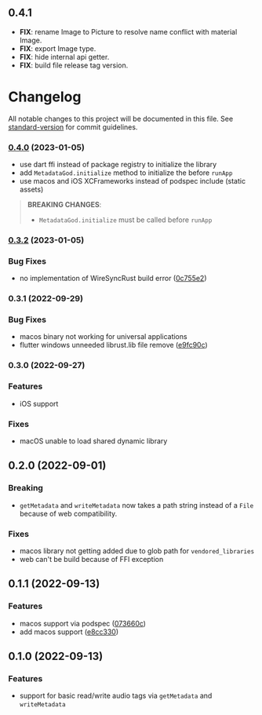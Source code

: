 ## 0.4.1

 - **FIX**: rename Image to Picture to resolve name conflict with material Image.
 - **FIX**: export Image type.
 - **FIX**: hide internal api getter.
 - **FIX**: build file release tag version.

# Changelog

All notable changes to this project will be documented in this file. See [standard-version](https://github.com/conventional-changelog/standard-version) for commit guidelines.

### [0.4.0](https://github.com/KRTirtho/metadata_god/compare/v0.3.1...v0.4.0) (2023-01-05)

* use dart ffi instead of package registry to initialize the library
* add `MetadataGod.initialize` method to initialize the before `runApp`
* use macos and iOS XCFrameworks instead of podspec include (static assets)
  
> **BREAKING CHANGES**:
> * `MetadataGod.initialize` must be called before `runApp`

### [0.3.2](https://github.com/KRTirtho/metadata_god/compare/v0.3.1...v0.3.2) (2023-01-05)


### Bug Fixes

* no implementation of WireSyncRust build error ([0c755e2](https://github.com/KRTirtho/metadata_god/commit/0c755e26564d37d18ee401d7080ce48689a43a33))

### 0.3.1 (2022-09-29)

### Bug Fixes
* macos binary not working for universal applications
* flutter windows unneeded librust.lib file remove ([e9fc90c](https://github.com/KRTirtho/metadata_god/commit/e9fc90cb8b0245f6537e1a49cd63105f8db068a0))

### 0.3.0 (2022-09-27)

### Features
* iOS support

### Fixes
* macOS unable to load shared dynamic library
## 0.2.0 (2022-09-01)

### Breaking

* `getMetadata` and `writeMetadata` now takes a path string instead of a `File` because of web compatibility.

### Fixes

* macos library not getting added due to glob path for `vendored_libraries`
* web can't be build because of FFI exception

## 0.1.1 (2022-09-13)
### Features

* macos support via  podspec ([073660c](https://github.com/KRTirtho/metadata_god/commit/073660cbe2485d92819cbd7b5cce6259b9bb556a))
* add macos support ([e8cc330](https://github.com/KRTirtho/metadata_god/commit/e8cc330d9468b9dee56d84d3c03c61f9386f3aee))


## 0.1.0 (2022-09-13)
### Features

* support for basic read/write audio tags via `getMetadata` and `writeMetadata`